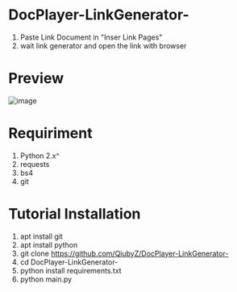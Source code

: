 # DocPlayer-LinkGenerator-
1. Paste Link Document in "Inser Link Pages"
2. wait link generator and open the link with browser

# Preview
![image](https://user-images.githubusercontent.com/41333888/132745370-6ed50034-afe7-4c77-98fc-5b2c821ce9cc.png)

# Requiriment
1. Python 2.x^
2. requests
3. bs4
5. git

# Tutorial Installation
1. apt install git
2. apt install python
3. git clone https://github.com/QiubyZ/DocPlayer-LinkGenerator-
4. cd DocPlayer-LinkGenerator-
5. python install requirements.txt
6. python main.py
